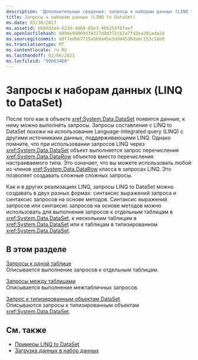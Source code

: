 ```yaml
---
description: 'Дополнительные сведения: запросы к наборам данных (LINQ to DataSet)'
title: Запросы к наборам данных (LINQ to DataSet)
ms.date: 03/30/2017
ms.assetid: bb68d2e4-623d-4d60-85e3-965254f6fee7
ms.openlocfilehash: 609de99069d39317d8d372cb2a7f43ea301ada2d
ms.sourcegitcommit: ddf7edb67715a5b9a45e3dd44536dabc153c1de0
ms.translationtype: MT
ms.contentlocale: ru-RU
ms.lasthandoff: 02/06/2021
ms.locfileid: "99663460"
---
```

# <a name="querying-datasets-linq-to-dataset"></a>Запросы к наборам данных (LINQ to DataSet)

После того как в объекте <xref:System.Data.DataSet> появятся данные, к нему можно выполнять запросы. Запросы составления с LINQ to DataSet похожи на использование Language-Integrated query (LINQ) с другими источниками данных, поддерживающими LINQ. Однако помните, что при использовании запросов LINQ через <xref:System.Data.DataSet> объект выполняется запрос перечисления <xref:System.Data.DataRow> объектов вместо перечисления настраиваемого типа. Это означает, что вы можете использовать любой из членов <xref:System.Data.DataRow> класса в запросах LINQ. Это позволяет создавать сложные сложных запросы.  
  
 Как и в других реализациях LINQ, запросы LINQ to DataSet можно создавать в двух разных формах: синтаксис выражений запроса и синтаксис запросов на основе методов. Синтаксис выражений запросов или синтаксис запросов на основе методов можно использовать для выполнения запросов к отдельным таблицам в <xref:System.Data.DataSet>, к нескольким таблицам в <xref:System.Data.DataSet> или к таблицам в типизированном <xref:System.Data.DataSet>.  
  
## <a name="in-this-section"></a>В этом разделе  

 [Запросы к одной таблице](single-table-queries-linq-to-dataset.md)  
 Описывается выполнение запросов к отдельным таблицам.  
  
 [Запросы между таблицами](cross-table-queries-linq-to-dataset.md)  
 Описывается выполнение межтабличных запросов.  
  
 [Запрос к типизированным объектам DataSet](querying-typed-datasets.md)  
 Описываются запросы к типизированным объектам <xref:System.Data.DataSet>.  
  
## <a name="see-also"></a>См. также

- [Примеры LINQ to DataSet](linq-to-dataset-examples.md)
- [Загрузка данных в набор данных](loading-data-into-a-dataset.md)

